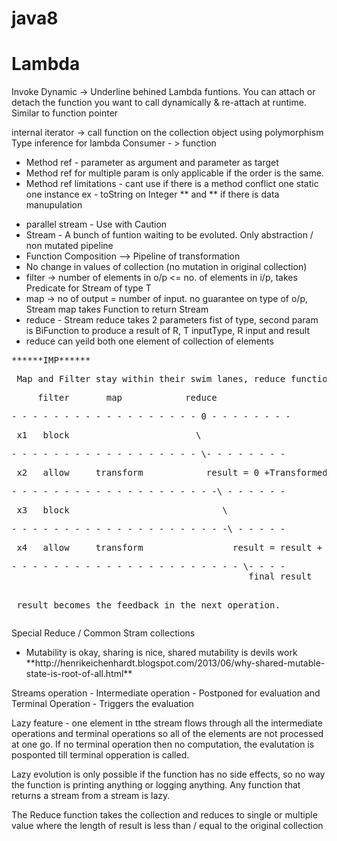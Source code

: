 # java8

<h1>Lambda</h1>

Invoke Dynamic  -> Underline behined Lambda funtions.
You can attach or detach the function you want to call dynamically & re-attach at runtime. Similar to function pointer

internal iterator -> call function on the collection object using polymorphism
Type inference for lambda
Consumer - > function 
<ul>
 <li>Method ref - parameter as argument and parameter as target</li>
<li>Method ref for multiple param is only applicable if the order is the same.</li>
<li>Method ref limitations - cant use if there is a method conflict one static one instance ex - toString on Integer ** and ** if there is data manupulation</li>
</ul>


<ul>
<li>parallel stream - Use with Caution</li>
<li>Stream - A bunch of funtion waiting to be evoluted. Only abstraction / non mutated pipeline</li>
<li>Function Composition --> Pipeline of transformation</li>
<li>No change in values of collection (no mutation in original collection)</li>
<li>filter -> number of elements in o/p <= no. of elements in i/p, takes Predicate<T> for Stream of type T</li>
<li>map -> no of output = number of input. no guarantee on type of o/p, Stream<T> map takes Function<T,R> to return Stream<R></li>
<li>reduce - Stream<t> reduce takes 2 parameters fist of type<T>, second param is BiFunction<R,T,R> to produce a result of R, T inputType, R input and result</li>
 <li> reduce can yeild both one element of collection of elements</li>
 
 </ul>
 
<pre>******IMP******
<p> Map and Filter stay within their swim lanes, reduce function cuts the swim lanes to reduce the stream
<p>     filter       map            reduce
<p>- - - - - - - - - - - - - - - - - - 0 - - - - - - - -
<p> x1   block                        \
<p>- - - - - - - - - - - - - - - - - - \- - - - - - - -
<p> x2   allow     transform            result = 0 +Transformed x2
<p>- - - - - - - - - - - - - - - - - - - -\ - - - - - -
<p> x3   block                             \
<p>- - - - - - - - - - - - - - - - - - - - -\ - - - - -
<p> x4   allow     transform                 result = result + transformed x4
<p>- - - - - - - - - - - - - - - - - - - - - - \- - - -
                                             final result
 
<p> result becomes the feedback in the next operation.
</pre>
 
 Special Reduce / Common Stram collections
 <ul>
  <li>
   Mutability is okay, sharing is nice, shared mutability is devils work
   **http://henrikeichenhardt.blogspot.com/2013/06/why-shared-mutable-state-is-root-of-all.html**
 </ul>

 Streams operation -
Intermediate operation - Postponed for evaluation and Terminal Operation - Triggers the evaluation
 
 Lazy feature - one element in tthe stream flows through all the intermediate operations and terminal operations so all of the elements are not processed at one go. If no terminal operation then no computation, the evalutation is posponted till terminal opperation is called.
 
 Lazy evolution is only possible if the function has no side effects, so no way the function is printing anything or logging anything.
Any function that returns a stream from a stream is lazy.
 
 The Reduce function takes the collection and reduces to single or multiple value where the length of result is less than / equal to the original collection

